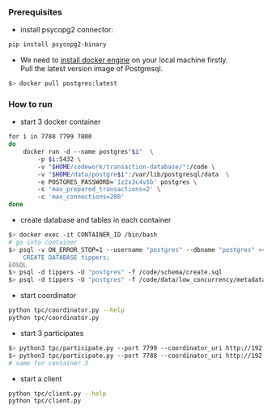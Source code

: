 ### Prerequisites
* install psycopg2 connector:
```Bash
pip install psycopg2-binary
```
* We need to [install docker engine](https://docs.docker.com/install/) on your local machine firstly.
Pull the latest version image of Postgresql.
```Bash
$> docker pull postgres:latest
```
### How to run
* start 3 docker container
```Bash
for i in 7788 7799 7800
do
    docker run -d --name postgres"$i"  \
        -p $i:5432 \
        -v "$HOME/codework/transaction-database/":/code \
        -v "$HOME/data/postgre$i":/var/lib/postgresql/data  \
        -e POSTGRES_PASSWORD='1z2x3c4v5b' postgres \
        -c 'max_prepared_transactions=2' \
        -c 'max_connections=200'
done
```
* create database and tables in each container
```Bash
$> docker exec -it CONTAINER_ID /bin/bash
# go into container
$> psql -v ON_ERROR_STOP=1 --username "postgres" --dbname "postgres" <<-EOSQL
    CREATE DATABASE tippers;
EOSQL
$> psql -d tippers -U "postgres" -f /code/schema/create.sql
$> psql -d tippers -U "postgres" -f /code/data/low_concurrency/metadata.sql
```
* start coordinator
```Bash
python tpc/coordinator.py --help
python tpc/coordinator.py
```
* start 3 participates
```Bash
$> python3 tpc/participate.py --port 7799 --coordinator_uri http://192.168.1.81:25000
$> python3 tpc/participate.py --port 7788 --coordinator_uri http://192.168.1.81:25000 --rpcport 15001
# same for container 3
```
* start a client
```Bash
python tpc/client.py --help
python tpc/client.py
```